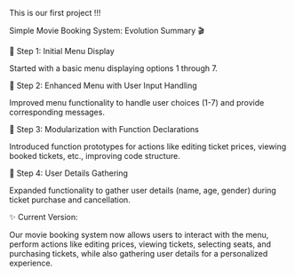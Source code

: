This is our first project !!!

 Simple Movie Booking System: Evolution Summary 🎬

🔹 Step 1: Initial Menu Display 

Started with a basic menu displaying options 1 through 7. 


🔹 Step 2: Enhanced Menu with User Input Handling

Improved menu functionality to handle user choices (1-7) and provide corresponding messages.


🔹 Step 3: Modularization with Function Declarations

Introduced function prototypes for actions like editing ticket prices, viewing booked tickets, etc., improving code structure.


🔹 Step 4: User Details Gathering

Expanded functionality to gather user details (name, age, gender) during ticket purchase and cancellation.


✨ Current Version:

Our movie booking system now allows users to interact with the menu, perform actions like editing prices, viewing tickets, selecting seats, and purchasing tickets, while also gathering user details for a personalized experience.

